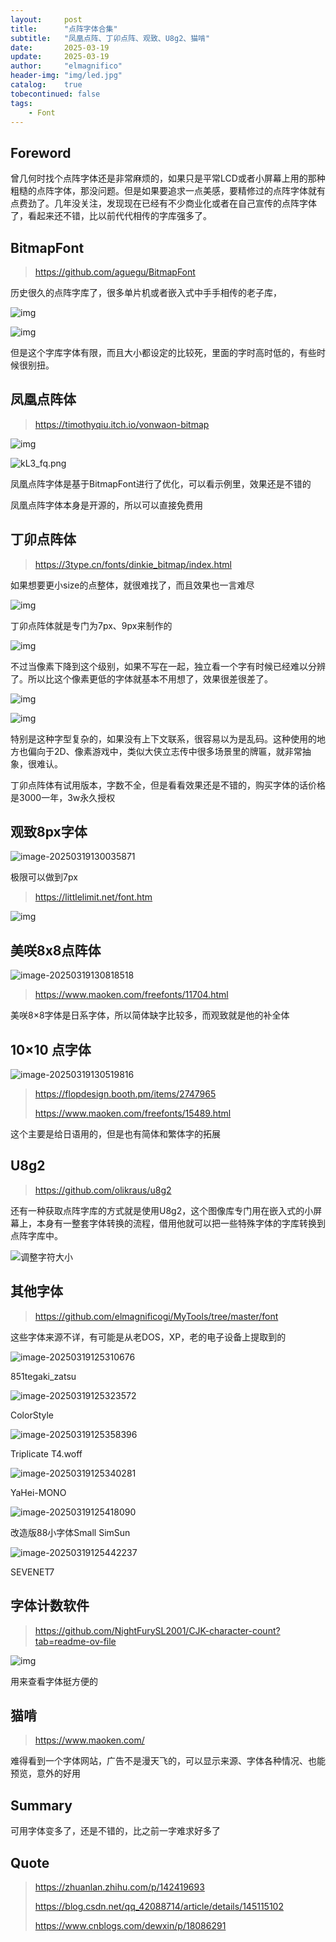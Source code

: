 ```yaml
---
layout:     post
title:      "点阵字体合集"
subtitle:   "凤凰点阵、丁卯点阵、观致、U8g2、猫啃"
date:       2025-03-19
update:     2025-03-19
author:     "elmagnifico"
header-img: "img/led.jpg"
catalog:    true
tobecontinued: false
tags:
    - Font
---
```


## Foreword

曾几何时找个点阵字体还是非常麻烦的，如果只是平常LCD或者小屏幕上用的那种粗糙的点阵字体，那没问题。但是如果要追求一点美感，要精修过的点阵字体就有点费劲了。几年没关注，发现现在已经有不少商业化或者在自己宣传的点阵字体了，看起来还不错，比以前代代相传的字库强多了。



## BitmapFont

> https://github.com/aguegu/BitmapFont

历史很久的点阵字库了，很多单片机或者嵌入式中手手相传的老子库，

![img](https://img.elmagnifico.tech/static/upload/elmagnifico/20250318163950349.png)

![img](https://img.elmagnifico.tech/static/upload/elmagnifico/20250318163957763.png)

但是这个字库字体有限，而且大小都设定的比较死，里面的字时高时低的，有些时候很别扭。



## 凤凰点阵体

> https://timothyqiu.itch.io/vonwaon-bitmap

![img](https://img.elmagnifico.tech/static/upload/elmagnifico/20250318163416266.png)

![kL3_fq.png](https://img.elmagnifico.tech/static/upload/elmagnifico/20250318163532442.png)

凤凰点阵字体是基于BitmapFont进行了优化，可以看示例里，效果还是不错的

凤凰点阵字体本身是开源的，所以可以直接免费用



## 丁卯点阵体

> https://3type.cn/fonts/dinkie_bitmap/index.html

如果想要更小size的点整体，就很难找了，而且效果也一言难尽

![img](https://img.elmagnifico.tech/static/upload/elmagnifico/20250318165203518.png)

丁卯点阵体就是专门为7px、9px来制作的

![img](https://img.elmagnifico.tech/static/upload/elmagnifico/20250318165229908.png)

不过当像素下降到这个级别，如果不写在一起，独立看一个字有时候已经难以分辨了。所以比这个像素更低的字体就基本不用想了，效果很差很差了。

![img](https://img.elmagnifico.tech/static/upload/elmagnifico/20250318165353774.png)

![img](https://img.elmagnifico.tech/static/upload/elmagnifico/20250318165416099.png)

特别是这种字型复杂的，如果没有上下文联系，很容易以为是乱码。这种使用的地方也偏向于2D、像素游戏中，类似大侠立志传中很多场景里的牌匾，就非常抽象，很难认。

丁卯点阵体有试用版本，字数不全，但是看看效果还是不错的，购买字体的话价格是3000一年，3w永久授权



## 观致8px字体

![image-20250319130035871](https://img.elmagnifico.tech/static/upload/elmagnifico/20250319130035901.png)

极限可以做到7px

> https://littlelimit.net/font.htm

![img](https://img.elmagnifico.tech/static/upload/elmagnifico/20250319125757864.jpeg)



## 美咲8x8点阵体

![image-20250319130818518](https://img.elmagnifico.tech/static/upload/elmagnifico/20250319130818550.png)

> https://www.maoken.com/freefonts/11704.html

美咲8×8字体是日系字体，所以简体缺字比较多，而观致就是他的补全体



## 10×10 点字体

![image-20250319130519816](https://img.elmagnifico.tech/static/upload/elmagnifico/20250319130519855.png)

> https://flopdesign.booth.pm/items/2747965
>
> https://www.maoken.com/freefonts/15489.html

这个主要是给日语用的，但是也有简体和繁体字的拓展



## U8g2

> https://github.com/olikraus/u8g2

还有一种获取点阵字库的方式就是使用U8g2，这个图像库专门用在嵌入式的小屏幕上，本身有一整套字体转换的流程，借用他就可以把一些特殊字体的字库转换到点阵字库中。

![调整字符大小](https://img.elmagnifico.tech/static/upload/elmagnifico/20250318173010510.png)



## 其他字体

> https://github.com/elmagnificogi/MyTools/tree/master/font

这些字体来源不详，有可能是从老DOS，XP，老的电子设备上提取到的

![image-20250319125310676](https://img.elmagnifico.tech/static/upload/elmagnifico/20250319125310707.png)

851tegaki_zatsu

![image-20250319125323572](https://img.elmagnifico.tech/static/upload/elmagnifico/20250319125323602.png)

ColorStyle

![image-20250319125358396](https://img.elmagnifico.tech/static/upload/elmagnifico/20250319125358423.png)

Triplicate T4.woff

![image-20250319125340281](https://img.elmagnifico.tech/static/upload/elmagnifico/20250319125344074.png)

YaHei-MONO

![image-20250319125418090](https://img.elmagnifico.tech/static/upload/elmagnifico/20250319125418116.png)

改造版88小字体Small SimSun

![image-20250319125442237](https://img.elmagnifico.tech/static/upload/elmagnifico/20250319125442267.png)

SEVENET7



## 字体计数软件

> https://github.com/NightFurySL2001/CJK-character-count?tab=readme-ov-file

![img](https://img.elmagnifico.tech/static/upload/elmagnifico/20250319125938694.png)

用来查看字体挺方便的



## 猫啃

> https://www.maoken.com/

难得看到一个字体网站，广告不是漫天飞的，可以显示来源、字体各种情况、也能预览，意外的好用



## Summary

可用字体变多了，还是不错的，比之前一字难求好多了



## Quote

> https://zhuanlan.zhihu.com/p/142419693
>
> https://blog.csdn.net/qq_42088714/article/details/145115102
>
> https://www.cnblogs.com/dewxin/p/18086291
